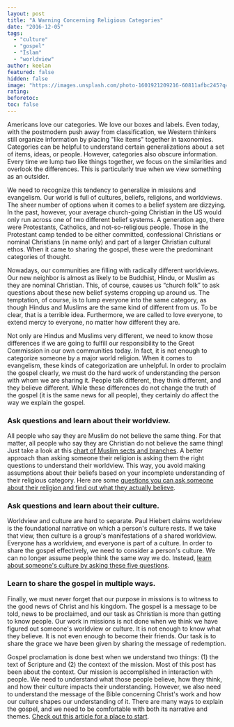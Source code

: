 ```yaml
---
layout: post
title: "A Warning Concerning Religious Categories"
date: "2016-12-05"
tags: 
  - "culture"
  - "gospel"
  - "Islam"
  - "worldview"
author: keelan
featured: false
hidden: false
image: "https://images.unsplash.com/photo-1601921209216-60811afbc245?q=80&w=2070&auto=format&fit=crop&ixlib=rb-4.0.3&ixid=M3wxMjA3fDB8MHxwaG90by1wYWdlfHx8fGVufDB8fHx8fA%3D%3D"
rating:
beforetoc:
toc: false
---
```


Americans love our categories. We love our boxes and labels. Even today, with the postmodern push away from classification, we Western thinkers still organize information by placing "like items" together in taxonomies. Categories can be helpful to understand certain generalizations about a set of items, ideas, or people. However, categories also obscure information. Every time we lump two like things together, we focus on the similarities and overlook the differences. This is particularly true when we view something as an outsider.

We need to recognize this tendency to generalize in missions and evangelism. Our world is full of cultures, beliefs, religions, and worldviews. The sheer number of options when it comes to a belief system are dizzying. In the past, however, your average church-going Christian in the US would only run across one of two different belief systems. A generation ago, there were Protestants, Catholics, and not-so-religious people. Those in the Protestant camp tended to be either committed, confessional Christians or nominal Christians (in name only) and part of a larger Christian cultural ethos. When it came to sharing the gospel, these were the predominant categories of thought.

Nowadays, our communities are filling with radically different worldviews. Our new neighbor is almost as likely to be Buddhist, Hindu, or Muslim as they are nominal Christian. This, of course, causes us “church folk” to ask questions about these new belief systems cropping up around us. The temptation, of course, is to lump everyone into the same category, as though Hindus and Muslims are the same kind of different from us. To be clear, that is a terrible idea. Furthermore, we are called to love everyone, to extend mercy to everyone, no matter how different they are.

Not only are Hindus and Muslims very different, we need to know those differences if we are going to fulfill our responsibility to the Great Commission in our own communities today. In fact, it is not enough to categorize someone by a major world religion. When it comes to evangelism, these kinds of categorization are unhelpful. In order to proclaim the gospel clearly, we must do the hard work of understanding the person with whom we are sharing it. People talk different, they think different, and they believe different. While these differences do not change the truth of the gospel (it is the same news for all people), they certainly do affect the way we explain the gospel.

### Ask questions and learn about their worldview.

All people who say they are Muslim do not believe the same thing. For that matter, all people who say they are Christian do not believe the same thing! Just take a look at this [chart of Muslim sects and branches](http://www.informationisbeautiful.net/visualizations/islamic-sects-schools-branches-movements). A better approach than asking someone their religion is asking them the right questions to understand their worldview. This way, you avoid making assumptions about their beliefs based on your incomplete understanding of their religious category. Here are some [questions you can ask someone about their religion and find out what they actually believe](http://keelancook.com/2016/04/22/how-to-ask-someone-about-their-religion-and-actually-discover-what-they-really-believe/).

### Ask questions and learn about their culture.

Worldview and culture are hard to separate. Paul Hiebert claims worldview is the foundational narrative on which a person's culture rests. If we take that view, then culture is a group's manifestations of a shared worldview. Everyone has a worldview, and everyone is part of a culture. In order to share the gospel effectively, we need to consider a person's culture. We can no longer assume people think the same way we do. Instead, [learn about someone's culture by asking these five questions](http://keelancook.com/2015/10/23/culture-in-5-easy-to-understand-categories/).

### Learn to share the gospel in multiple ways.

Finally, we must never forget that our purpose in missions is to witness to the good news of Christ and his kingdom. The gospel is a message to be told, news to be proclaimed, and our task as Christian is more than getting to know people. Our work in missions is not done when we think we have figured out someone's worldview or culture. It is not enough to know what they believe. It is not even enough to become their friends. Our task is to share the grace we have been given by sharing the message of redemption.

Gospel proclamation is done best when we understand two things: (1) the text of Scripture and (2) the context of the mission. Most of this post has been about the context. Our mission is accomplished in interaction with people. We need to understand what those people believe, how they think, and how their culture impacts their understanding. However, we also need to understand the message of the Bible concerning Christ's work and how our culture shapes our understanding of it. There are many ways to explain the gospel, and we need to be comfortable with both its narrative and themes. [Check out this article for a place to start](http://keelancook.com/2016/08/22/how-to-share-the-gospel-a-quick-word-on-narratives-and-themes/).
